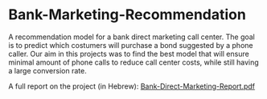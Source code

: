# Bank-Marketing-Recommendation

A recommendation model for a bank direct marketing call center. The goal is to predict which costumers will purchase a bond suggested by a phone caller.
Our aim in this projects was to find the best model that will ensure minimal amount of phone calls to reduce call center costs, while still having a large conversion  rate.

A full report on the project (in Hebrew): [Bank-Direct-Marketing-Report.pdf](https://github.com/eyal-gi/Bank-Marketing-Recommendation/blob/main/Bank-Direct-Marketing-Report.pdf)
